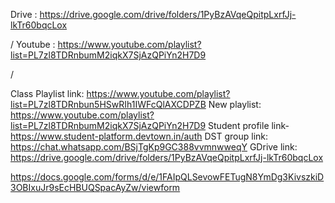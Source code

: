 Drive : https://drive.google.com/drive/folders/1PyBzAVqeQpitpLxrfJj-lkTr60bqcLox

/
Youtube : https://www.youtube.com/playlist?list=PL7zl8TDRnbumM2iqkX7SjAzQPiYn2H7D9

/

Class Playlist link:  https://www.youtube.com/playlist?list=PL7zl8TDRnbun5HSwRIh1IWFcQlAXCDPZB
New playlist:
https://www.youtube.com/playlist?list=PL7zl8TDRnbumM2iqkX7SjAzQPiYn2H7D9
Student profile link-
https://www.student-platform.devtown.in/auth
DST group link:
https://chat.whatsapp.com/BSjTgKp9GC388vvmnwweqY
GDrive link:
https://drive.google.com/drive/folders/1PyBzAVqeQpitpLxrfJj-lkTr60bqcLox

https://docs.google.com/forms/d/e/1FAIpQLSevowFETugN8YmDg3KivszkiD3OBIxuJr9sEcHBUQSpacAyZw/viewform
